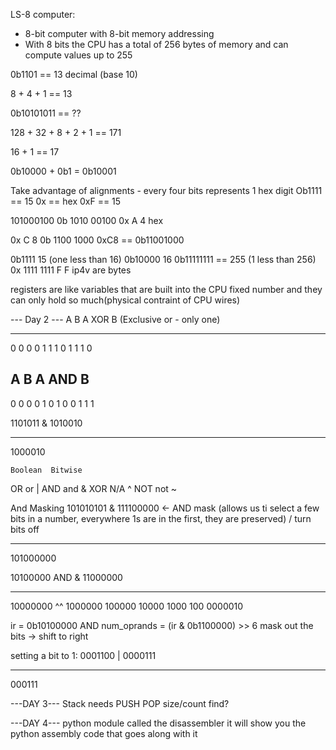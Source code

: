 LS-8 computer:

- 8-bit computer with 8-bit memory addressing
- With 8 bits the CPU has a total of 256 bytes of memory and can compute values up to 255

0b1101 == 13 decimal (base 10)

8 + 4 + 1 == 13

0b10101011 == ??

128 + 32 + 8 + 2 + 1 == 171

16 + 1 == 17

0b10000 + 0b1 = 0b10001

Take advantage of alignments - every four bits represents 1 hex digit
Ob1111 == 15
0x == hex
0xF == 15

101000100
0b 1010 00100
0x A 4 hex

0x C 8
0b 1100 1000
0xC8 == 0b11001000

0b1111 15 (one less than 16)
0b10000 16
0b11111111 == 255 (1 less than 256)
0x 1111 1111
F F
ip4v are bytes

registers are like variables that are built into the CPU
fixed number and they can only hold so much(physical contraint of CPU wires)

--- Day 2 ---
A B A XOR B (Exclusive or - only one)

---

0 0 0
0 1 1
1 0 1
1 1 0

## A B A AND B

0 0 0
0 1 0
1 0 0
1 1 1

1101011
& 1010010

---

1000010

    Boolean  Bitwise

OR or |
AND and &
XOR N/A ^
NOT not ~

And Masking
101010101
& 111100000 <- AND mask (allows us ti select a few bits in a number, everywhere 1s are in the first, they are preserved) / turn bits off

---

101000000

10100000 AND
& 11000000

---

10000000
^^
1000000
100000
10000
1000
100
0000010

ir = 0b10100000 AND
num_oprands = (ir & 0b1100000) >> 6
mask out the bits -> shift to right

setting a bit to 1:
0001100
| 0000111

---

000111

---DAY 3---
Stack needs
PUSH
POP
size/count
find?

---DAY 4---
python module called the disassembler
it will show you the python assembly code that goes along with it
